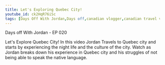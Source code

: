 ```yaml
---
title: Let's Exploring Quebec City!
youtube_id: ck2HqR76iSc
tags: [Days Off With Jordan,Days off,canadian vlogger,canadian travel vlogger,inspirational content,adventure lifestyle,Quebec City,lets explore,let's explore,let's explore Quebec City!,exploring quebec city,night life quebec city,experiencing the night life of quebec city,barcades,bar arcade,person experience in qubec city,english speaker in Quebec,travelling around quebec city,exploring the culture of Quebec city,Quebec city travel vlog,travel expectations]
---
```

Days off With Jordan - EP 020

Let's Explore Quebec City! In this video Jordan Travels to Quebec city and starts by experiencing the night life and the culture of the city. Watch as Jordan breaks down his experience in Quebec city and his struggles of not being able to speak the native language. 
